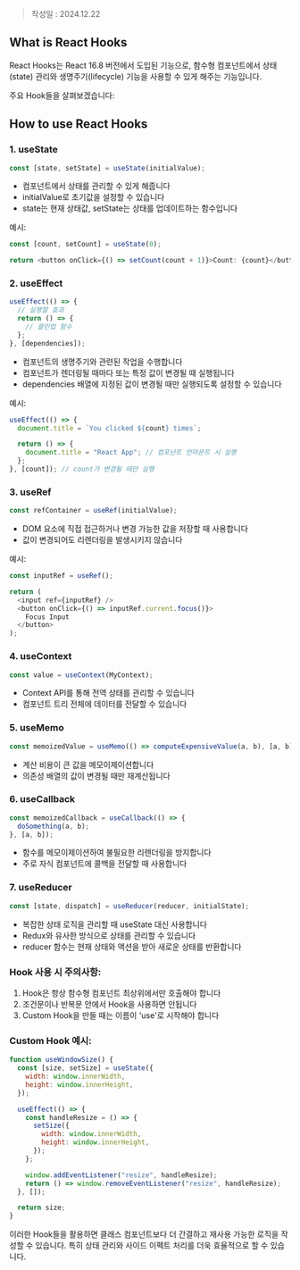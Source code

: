 > 작성일 : 2024.12.22

## What is React Hooks

React Hooks는 React 16.8 버전에서 도입된 기능으로, 함수형 컴포넌트에서 상태(state) 관리와 생명주기(lifecycle) 기능을 사용할 수 있게 해주는 기능입니다.

주요 Hook들을 살펴보겠습니다:

## How to use React Hooks

### 1. useState

```javascript
const [state, setState] = useState(initialValue);
```

- 컴포넌트에서 상태를 관리할 수 있게 해줍니다
- initialValue로 초기값을 설정할 수 있습니다
- state는 현재 상태값, setState는 상태를 업데이트하는 함수입니다

예시:

```javascript
const [count, setCount] = useState(0);

return <button onClick={() => setCount(count + 1)}>Count: {count}</button>;
```

### 2. useEffect

```javascript
useEffect(() => {
  // 실행할 효과
  return () => {
    // 클린업 함수
  };
}, [dependencies]);
```

- 컴포넌트의 생명주기와 관련된 작업을 수행합니다
- 컴포넌트가 렌더링될 때마다 또는 특정 값이 변경될 때 실행됩니다
- dependencies 배열에 지정된 값이 변경될 때만 실행되도록 설정할 수 있습니다

예시:

```javascript
useEffect(() => {
  document.title = `You clicked ${count} times`;

  return () => {
    document.title = "React App"; // 컴포넌트 언마운트 시 실행
  };
}, [count]); // count가 변경될 때만 실행
```

### 3. useRef

```javascript
const refContainer = useRef(initialValue);
```

- DOM 요소에 직접 접근하거나 변경 가능한 값을 저장할 때 사용합니다
- 값이 변경되어도 리렌더링을 발생시키지 않습니다

예시:

```javascript
const inputRef = useRef();

return (
  <input ref={inputRef} />
  <button onClick={() => inputRef.current.focus()}>
    Focus Input
  </button>
);
```

### 4. useContext

```javascript
const value = useContext(MyContext);
```

- Context API를 통해 전역 상태를 관리할 수 있습니다
- 컴포넌트 트리 전체에 데이터를 전달할 수 있습니다

### 5. useMemo

```javascript
const memoizedValue = useMemo(() => computeExpensiveValue(a, b), [a, b]);
```

- 계산 비용이 큰 값을 메모이제이션합니다
- 의존성 배열의 값이 변경될 때만 재계산됩니다

### 6. useCallback

```javascript
const memoizedCallback = useCallback(() => {
  doSomething(a, b);
}, [a, b]);
```

- 함수를 메모이제이션하여 불필요한 리렌더링을 방지합니다
- 주로 자식 컴포넌트에 콜백을 전달할 때 사용합니다

### 7. useReducer
```javascript
const [state, dispatch] = useReducer(reducer, initialState);
```
- 복잡한 상태 로직을 관리할 때 useState 대신 사용합니다
- Redux와 유사한 방식으로 상태를 관리할 수 있습니다
- reducer 함수는 현재 상태와 액션을 받아 새로운 상태를 반환합니다

### Hook 사용 시 주의사항:

1. Hook은 항상 함수형 컴포넌트 최상위에서만 호출해야 합니다
2. 조건문이나 반복문 안에서 Hook을 사용하면 안됩니다
3. Custom Hook을 만들 때는 이름이 'use'로 시작해야 합니다

### Custom Hook 예시:

```javascript
function useWindowSize() {
  const [size, setSize] = useState({
    width: window.innerWidth,
    height: window.innerHeight,
  });

  useEffect(() => {
    const handleResize = () => {
      setSize({
        width: window.innerWidth,
        height: window.innerHeight,
      });
    };

    window.addEventListener("resize", handleResize);
    return () => window.removeEventListener("resize", handleResize);
  }, []);

  return size;
}
```

이러한 Hook들을 활용하면 클래스 컴포넌트보다 더 간결하고 재사용 가능한 로직을 작성할 수 있습니다. 특히 상태 관리와 사이드 이펙트 처리를 더욱 효율적으로 할 수 있습니다.
